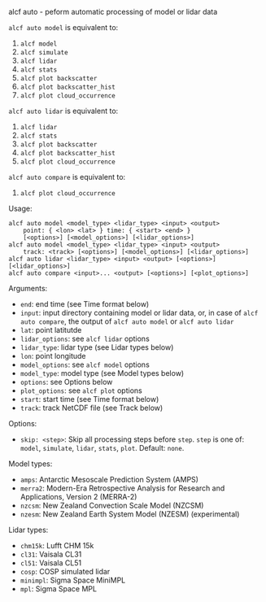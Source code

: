 
alcf auto - peform automatic processing of model or lidar data

`alcf auto model` is equivalent to:

1. `alcf model`
2. `alcf simulate`
3. `alcf lidar`
4. `alcf stats`
5. `alcf plot backscatter`
6. `alcf plot backscatter_hist`
7. `alcf plot cloud_occurrence`

`alcf auto lidar` is equivalent to:

1. `alcf lidar`
2. `alcf stats`
3. `alcf plot backscatter`
4. `alcf plot backscatter_hist`
5. `alcf plot cloud_occurrence`

`alcf auto compare` is equivalent to:

1. `alcf plot cloud_occurrence`

Usage:

    alcf auto model <model_type> <lidar_type> <input> <output>
        point: { <lon> <lat> } time: { <start> <end> }
        [<options>] [<model_options>] [<lidar_options>]
    alcf auto model <model_type> <lidar_type> <input> <output>
        track: <track> [<options>] [<model_options>] [<lidar_options>]
    alcf auto lidar <lidar_type> <input> <output> [<options>] [<lidar_options>]
    alcf auto compare <input>... <output> [<options>] [<plot_options>]

Arguments:

- `end`: end time (see Time format below)
- `input`: input directory containing model or lidar data, or,
    in case of `alcf auto compare`, the output of `alcf auto model` or
    `alcf auto lidar`
- `lat`: point latitutde
- `lidar_options`: see `alcf lidar` options
- `lidar_type`: lidar type (see Lidar types below)
- `lon`: point longitude
- `model_options`: see `alcf model` options
- `model_type`: model type (see Model types below)
- `options`: see Options below
- `plot_options`: see `alcf plot` options
- `start`: start time (see Time format below)
- `track`: track NetCDF file (see Track below)

Options:

- `skip: <step>`: Skip all processing steps before `step`.
    `step` is one of: `model`, `simulate`, `lidar`, `stats`, `plot`.
    Default: `none`.

Model types:

- `amps`: Antarctic Mesoscale Prediction System (AMPS)
- `merra2`: Modern-Era Retrospective Analysis for Research and Applications,
	Version 2 (MERRA-2)
- `nzcsm`: New Zealand Convection Scale Model (NZCSM)
- `nzesm`: New Zealand Earth System Model (NZESM) (experimental)

Lidar types:

- `chm15k`: Lufft CHM 15k
- `cl31`: Vaisala CL31
- `cl51`: Vaisala CL51
- `cosp`: COSP simulated lidar
- `minimpl`: Sigma Space MiniMPL
- `mpl`: Sigma Space MPL
	